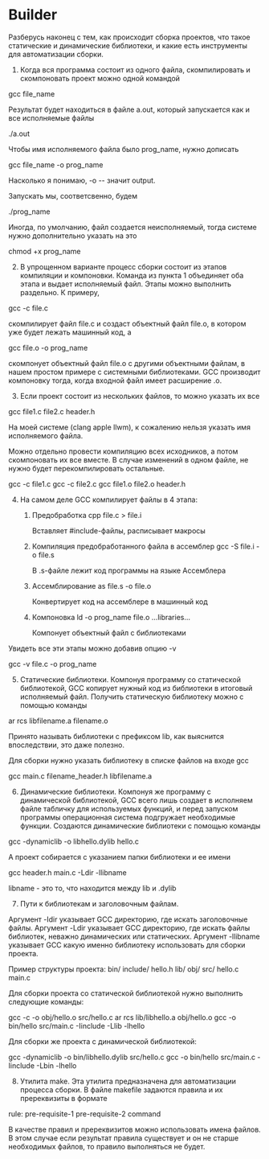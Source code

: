 # Builder

Разберусь наконец с тем, как происходит сборка проектов, что такое статические и динамические библиотеки, и какие есть инструменты для автоматизации сборки.


1. Когда вся программа состоит из одного файла, скомпилировать и скомпоновать проект можно одной командой

gcc file_name

Результат будет находиться в файле a.out, который запускается как и все исполняемые файлы

./a.out

Чтобы имя исполняемого файла было prog_name, нужно дописать

gcc file_name -o prog_name

Насколько я понимаю, -o -- значит output.

Запускать мы, соответсвенно, будем

./prog_name

Иногда, по умолчанию, файл создается неисполняемый, тогда системе нужно дополнительно указать на это

chmod +x prog_name


2. В упрощенном варианте процесс сборки состоит из этапов компиляции и компоновки. Команда из пункта 1 объединяет оба этапа и выдает исполняемый файл. Этапы можно выполнить раздельно. К примеру,

gcc -c file.c

скомпилирует файл file.c и создаст объектный файл file.o, в котором уже будет лежать машинный код, а

gcc file.o -o prog_name

скомпонует объектный файл file.o с другими объектными файлам, в нашем простом примере с системными библиотеками. GCC производит компоновку тогда, когда входной файл имеет расширение .o.


3. Если проект состоит из нескольких файлов, то можно указать их все

gcc file1.c file2.c header.h

На моей системе (clang apple llwm), к сожалению нельзя указать имя исполняемого файла.

Можно отдельно провести компиляцию всех исходников, а потом скомпоновать их все вместе. В случае изменений в одном файле, не нужно будет перекомпилировать остальные.

gcc -c file1.c
gcc -c file2.c
gcc file1.o file2.o header.h


4. На самом деле GCC компилирует файлы в 4 этапа:

	1) Предобработка
		cpp file.c > file.i

		Вставляет #include-файлы, расписывает макросы

	2) Компиляция предобработанного файла в ассемблер
		gcc -S file.i -o file.s

		В .s-файле лежит код программы на языке Ассемблера

	3) Ассемблирование
		as file.s -o file.o

		Конвертирует код на ассемблере в машинный код

	4) Компоновка
		ld -o prog_name file.o ...libraries...

		Компонует объектный файл с библиотеками

Увидеть все эти этапы можно добавив опцию -v

gcc -v file.c -o prog_name


5. Статические библиотеки. Компонуя программу со статической библиотекой, GCC копирует нужный код из библиотеки в итоговый исполняемый файл. Получить статическую библиотеку можно с помощью команды

ar rcs libfilename.a filename.o

Принято называть библиотеки с префиксом lib, как выяснится впоследствии, это даже полезно.

Для сборки нужно указать библиотеку в списке файлов на входе gcc

gcc main.c filename_header.h libfilename.a


6. Динамические библиотеки. Компонуя же программу с динамической библиотекой, GCC всего лишь создает в исполняем файле табличку для используемых функций, и перед запуском программы операционная система подгружает необходимые функции. Создаются динамические библиотеки с помощью команды

gcc -dynamiclib -o libhello.dylib hello.c

А проект собирается с указанием папки библиотеки и ее имени

gcc header.h main.c -Ldir -llibname

libname - это то, что находится между lib и .dylib


7. Пути к библиотекам и заголовочным файлам. 

Аргумент -Idir указывает GCC директорию, где искать заголовочные файлы.
Аргумент -Ldir указывает GCC директорию, где искать файлы библиотек, неважно динамических или статических.
Аргумент -llibname указывает GCC какую именно библиотеку использовать для сборки проекта.

Пример структуры проекта:
	bin/
	include/
		hello.h
	lib/
	obj/
	src/
		hello.c
		main.c

Для сборки проекта со статической библиотекой нужно выполнить следующие команды:

gcc -c -o obj/hello.o src/hello.c
ar rcs lib/libhello.a obj/hello.o
gcc -o bin/hello src/main.c -Iinclude -Llib -lhello

Для сборки же проекта с динамической библиотекой:

gcc -dynamiclib -o bin/libhello.dylib src/hello.c
gcc -o bin/hello src/main.c -Iinclude -Lbin -lhello


8. Утилита make. Эта утилита предназначена для автоматизации процесса сборки. В файле makefile задаются правила и их пререквизиты в формате

rule: pre-requisite-1 pre-requisite-2
	command

В качестве правил и пререквизитов можно использовать имена файлов. В этом случае если результат правила существует и он не старше необходимых файлов, то правило выполняться не будет.
